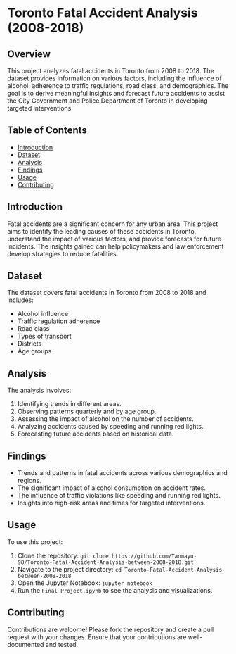 # Toronto Fatal Accident Analysis (2008-2018)

## Overview

This project analyzes fatal accidents in Toronto from 2008 to 2018. The dataset provides information on various factors, including the influence of alcohol, adherence to traffic regulations, road class, and demographics. The goal is to derive meaningful insights and forecast future accidents to assist the City Government and Police Department of Toronto in developing targeted interventions.

## Table of Contents

- [Introduction](#introduction)
- [Dataset](#dataset)
- [Analysis](#analysis)
- [Findings](#findings)
- [Usage](#usage)
- [Contributing](#contributing)

## Introduction

Fatal accidents are a significant concern for any urban area. This project aims to identify the leading causes of these accidents in Toronto, understand the impact of various factors, and provide forecasts for future incidents. The insights gained can help policymakers and law enforcement develop strategies to reduce fatalities.

## Dataset

The dataset covers fatal accidents in Toronto from 2008 to 2018 and includes:
- Alcohol influence
- Traffic regulation adherence
- Road class
- Types of transport
- Districts
- Age groups

## Analysis

The analysis involves:
1. Identifying trends in different areas.
2. Observing patterns quarterly and by age group.
3. Assessing the impact of alcohol on the number of accidents.
4. Analyzing accidents caused by speeding and running red lights.
5. Forecasting future accidents based on historical data.

## Findings

- Trends and patterns in fatal accidents across various demographics and regions.
- The significant impact of alcohol consumption on accident rates.
- The influence of traffic violations like speeding and running red lights.
- Insights into high-risk areas and times for targeted interventions.

## Usage

To use this project:
1. Clone the repository: `git clone https://github.com/Tanmayu-98/Toronto-Fatal-Accident-Analysis-between-2008-2018.git`
2. Navigate to the project directory: `cd Toronto-Fatal-Accident-Analysis-between-2008-2018`
3. Open the Jupyter Notebook: `jupyter notebook`
4. Run the `Final Project.ipynb` to see the analysis and visualizations.

## Contributing

Contributions are welcome! Please fork the repository and create a pull request with your changes. Ensure that your contributions are well-documented and tested.
